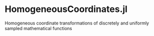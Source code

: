 # HomogeneousCoordinates.jl
Homogeneous coordinate transformations of discretely and uniformly sampled mathematical functions
